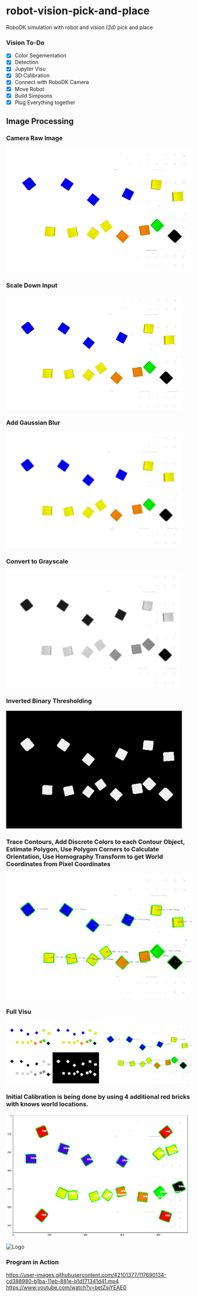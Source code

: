 # robot-vision-pick-and-place
RoboDK simulation with robot and vision (2d) pick and place

### Vision To-Do

- [x] Color Segementation
- [x] Detection
- [x] Jupyter Visu
- [x] 3D Calibration
- [x] Connect with RoboDK Camera
- [x] Move Robot
- [x] Build Simpsons
- [x] Plug Everything together 

## Image Processing

### Camera Raw Image
![Logo](Image-Camera-Simulation.png)

### Scale Down Input
![Logo](vision_visu_1_input.png)

### Add Gaussian Blur
![Logo](vision_visu_2_blur.png)

### Convert to Grayscale
![Logo](vision_visu_3_gray.png)

### Inverted Binary Thresholding
![Logo](vision_visu_4_thresh.png)

### Trace Contours, Add Discrete Colors to each Contour Object, Estimate Polygon, Use Polygon Corners to Calculate Orientation, Use Homography Transform to get World Coordinates from Pixel Coordinates
![Logo](vision_visu_5_output.png)

### Full Visu
![Logo](vision_visu.png)

### Initial Calibration is being done by using 4 additional red bricks with knows world locations.
![Logo](calibration_red.png)

![Logo](https://docs.opencv.org/master/homography_camera_displacement.png)

### Program in Action
https://user-images.githubusercontent.com/42101377/117690134-cd388980-b1ba-11eb-881e-b1d171341d41.mp4
https://www.youtube.com/watch?v=betZsiYEAE0


